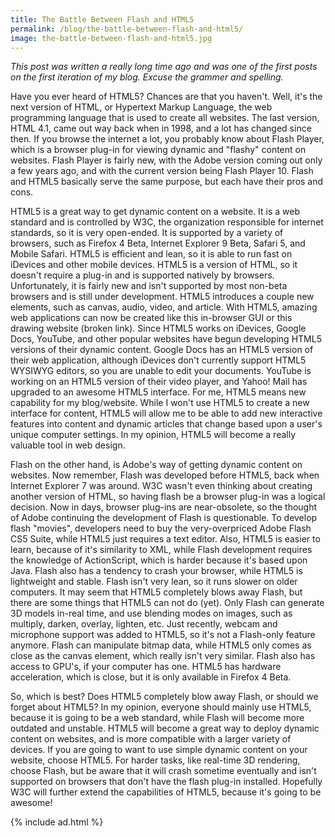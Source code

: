 ```yaml
---
title: The Battle Between Flash and HTML5
permalink: /blog/the-battle-between-flash-and-html5/
image: the-battle-between-flash-and-html5.jpg
---
```


*This post was written a really long time ago and was one of the first posts on the first iteration of my blog. Excuse the grammer and spelling.*

Have you ever heard of HTML5? Chances are that you haven't. Well, it's the next version of HTML, or Hypertext Markup Language, the web programming language that is used to create all websites. The last version, HTML 4.1, came out way back when in 1998, and a lot has changed since then. If you browse the internet a lot, you probably know about Flash Player, which is a browser plug-in for viewing dynamic and "flashy" content on websites. Flash Player is fairly new, with the Adobe version coming out only a few years ago, and with the current version being Flash Player 10. Flash and HTML5 basically serve the same purpose, but each have their pros and cons.

HTML5 is a great way to get dynamic content on a website. It is a web standard and is controlled by W3C, the organization responsible for internet standards, so it is very open-ended. It is supported by a variety of browsers, such as Firefox 4 Beta, Internet Explorer 9 Beta, Safari 5, and Mobile Safari. HTML5 is efficient and lean, so it is able to run fast on iDevices and other mobile devices. HTML5 is a version of HTML, so it doesn't require a plug-in and is supported natively by browsers. Unfortunately, it is fairly new and isn't supported by most non-beta browsers and is still under development. HTML5 introduces a couple new elements, such as canvas, audio, video, and article. With HTML5, amazing web applications can now be created like this in-browser GUI or this drawing website (broken link). Since HTML5 works on iDevices, Google Docs, YouTube, and other popular websites have begun developing HTML5 versions of their dynamic content. Google Docs has an HTML5 version of their web application, although iDevices don't currently support HTML5 WYSIWYG editors, so you are unable to edit your documents. YouTube is working on an HTML5 version of their video player, and Yahoo! Mail has upgraded to an awesome HTML5 interface. For me, HTML5 means new capability for my blog/website. While I won't use HTML5 to create a new interface for content, HTML5 will allow me to be able to add new interactive features into content and dynamic articles that change based upon a user's unique computer settings. In my opinion, HTML5 will become a really valuable tool in web design.

Flash on the other hand, is Adobe's way of getting dynamic content on websites. Now remember, Flash was developed before HTML5, back when Internet Explorer 7 was around. W3C wasn't even thinking about creating another version of HTML, so having flash be a browser plug-in was a logical decision. Now in days, browser plug-ins are near-obsolete, so the thought of Adobe continuing the development of Flash is questionable. To develop flash "movies", developers need to buy the very-overpriced Adobe Flash CS5 Suite, while HTML5 just requires a text editor. Also, HTML5 is easier to learn, because of it's similarity to XML, while Flash development requires the knowledge of ActionScript, which is harder because it's based upon Java. Flash also has a tendency to crash your browser, while HTML5 is lightweight and stable. Flash isn't very lean, so it runs slower on older computers. It may seem that HTML5 completely blows away Flash, but there are some things that HTML5 can not do (yet). Only Flash can generate 3D models in-real time, and use blending modes on images, such as multiply, darken, overlay, lighten, etc. Just recently, webcam and microphone support was added to HTML5, so it's not a Flash-only feature anymore. Flash can manipulate bitmap data, while HTML5 only comes as close as the canvas element, which really isn't very similar. Flash also has access to GPU's, if your computer has one. HTML5 has hardware acceleration, which is close, but it is only available in Firefox 4 Beta.

So, which is best? Does HTML5 completely blow away Flash, or should we forget about HTML5? In my opinion, everyone should mainly use HTML5, because it is going to be a web standard, while Flash will become more outdated and unstable. HTML5 will become a great way to deploy dynamic content on websites, and is more compatible with a larger variety of devices. If you are going to want to use simple dynamic content on your website, choose HTML5. For harder tasks, like real-time 3D rendering, choose Flash, but be aware that it will crash sometime eventually and isn't supported on browsers that don't have the flash plug-in installed. Hopefully W3C will further extend the capabilities of HTML5, because it's going to be awesome!

{% include ad.html %}